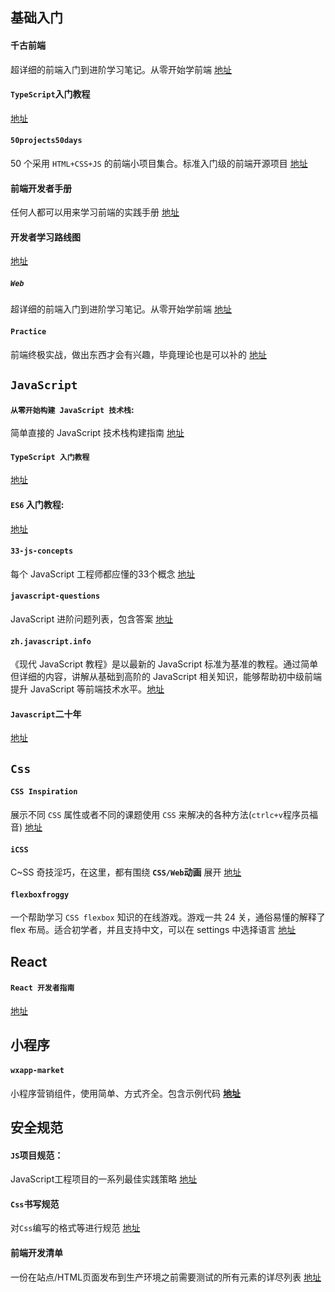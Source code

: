 ## 基础入门

#### 千古前端

超详细的前端入门到进阶学习笔记。从零开始学前端 [地址](https://github.com/qianguyihao/Web)

#### `TypeScript`入门教程 

[地址](https://github.com/xcatliu/typescript-tutorial)

#### `50projects50days`

50 个采用 `HTML+CSS+JS` 的前端小项目集合。标准入门级的前端开源项目  [地址](https://github.com/bradtraversy/50projects50days)

#### 前端开发者手册

任何人都可以用来学习前端的实践手册 [地址](https://dwqs.gitbooks.io/frontenddevhandbook/content/)

#### 开发者学习路线图

[地址](https://github.com/kamranahmedse/developer-roadmap)

##### `Web`

超详细的前端入门到进阶学习笔记。从零开始学前端 [地址](https://github.com/qianguyihao/Web)

#### `Practice`

前端终极实战，做出东西才会有兴趣，毕竟理论也是可以补的 [地址](https://github.com/mintsweet/practice)



## `JavaScript`

#### `从零开始构建 JavaScript 技术栈`:

简单直接的 JavaScript 技术栈构建指南 [地址](https://github.com/xitu/js-stack-from-scratch)

#### `TypeScript 入门教程`

[地址](https://github.com/xcatliu/typescript-tutorial)

#### `ES6` 入门教程:

[地址](https://es6.ruanyifeng.com/)

#### `33-js-concepts`

每个 JavaScript 工程师都应懂的33个概念 [地址](https://github.com/stephentian/33-js-concepts)

#### `javascript-questions`

JavaScript 进阶问题列表，包含答案 [地址](https://github.com/lydiahallie/javascript-questions)

#### `zh.javascript.info`

《现代 JavaScript 教程》是以最新的 JavaScript 标准为基准的教程。通过简单但详细的内容，讲解从基础到高阶的 JavaScript 相关知识，能够帮助初中级前端提升 JavaScript 等前端技术水平。[地址](https://zh.javascript.info/)

#### `Javascript`二十年

[地址](https://cn.history.js.org/)



## `Css`

#### `CSS Inspiration`

展示不同 `CSS` 属性或者不同的课题使用 `CSS` 来解决的各种方法(`ctrlc+v`程序员福音) [地址](https://chokcoco.github.io/CSS-Inspiration/#/)

#### `iCSS`

C~SS 奇技淫巧，在这里，都有围绕 **`CSS/Web`动画** 展开 [地址](https://github.com/chokcoco/iCSS)

#### `flexboxfroggy`

一个帮助学习 `CSS flexbox` 知识的在线游戏。游戏一共 24 关，通俗易懂的解释了 flex 布局。适合初学者，并且支持中文，可以在 settings 中选择语言 [地址](https://flexboxfroggy.com/)



## React

#### `React 开发者指南`

[地址](https://github.com/adam-golab/react-developer-roadmap/blob/master/README-CN.md)



## 小程序

#### `wxapp-market`

小程序营销组件，使用简单、方式齐全。包含示例代码 **[地址](https://github.com/o2team/wxapp-market)**



## 安全规范

#### `JS`项目规范：

JavaScript工程项目的一系列最佳实践策略 [地址](https://github.com/elsewhencode/project-guidelines/blob/master/README-zh.md)

#### `Css`书写规范

对`Css`编写的格式等进行规范 [地址](https://github.com/cssdream/css-creating)

#### 前端开发清单

一份在站点/HTML页面发布到生产环境之前需要测试的所有元素的详尽列表 [地址](https://github.com/JohnsenZhou/Front-End-Checklist)

